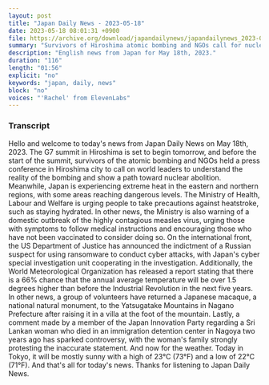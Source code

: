 ```yaml
---
layout: post
title: "Japan Daily News - 2023-05-18"
date: 2023-05-18 08:01:31 +0900
file: https://archive.org/download/japandailynews/japandailynews_2023-05-18.mp3
summary: "Survivors of Hiroshima atomic bombing and NGOs call for nuclear abolition ahead of G7 summit, Japan experiences dangerous levels of heat, Ministry urges precautions against heatstroke and warns of domestic measles outbreak, & more…"
description: "English news from Japan for May 18th, 2023."
duration: "116"
length: "01:56"
explicit: "no"
keywords: "japan, daily, news"
block: "no"
voices: "'Rachel' from ElevenLabs"
---
```


### Transcript

Hello and welcome to today's news from Japan Daily News on May 18th, 2023. The G7 summit in Hiroshima is set to begin tomorrow, and before the start of the summit, survivors of the atomic bombing and NGOs held a press conference in Hiroshima city to call on world leaders to understand the reality of the bombing and show a path toward nuclear abolition. Meanwhile, Japan is experiencing extreme heat in the eastern and northern regions, with some areas reaching dangerous levels. The Ministry of Health, Labour and Welfare is urging people to take precautions against heatstroke, such as staying hydrated. In other news, the Ministry is also warning of a domestic outbreak of the highly contagious measles virus, urging those with symptoms to follow medical instructions and encouraging those who have not been vaccinated to consider doing so. On the international front, the US Department of Justice has announced the indictment of a Russian suspect for using ransomware to conduct cyber attacks, with Japan's cyber special investigation unit cooperating in the investigation. Additionally, the World Meteorological Organization has released a report stating that there is a 66% chance that the annual average temperature will be over 1.5 degrees higher than before the Industrial Revolution in the next five years. In other news, a group of volunteers have returned a Japanese macaque, a national natural monument, to the Yatsugatake Mountains in Nagano Prefecture after raising it in a villa at the foot of the mountain. Lastly, a comment made by a member of the Japan Innovation Party regarding a Sri Lankan woman who died in an immigration detention center in Nagoya two years ago has sparked controversy, with the woman's family strongly protesting the inaccurate statement. And now for the weather. Today in Tokyo, it will be mostly sunny with a high of 23°C (73°F) and a low of 22°C (71°F).  And that's all for today's news. Thanks for listening to Japan Daily News.
